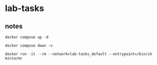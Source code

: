 # lab-tasks



## notes

```
docker compose up -d
```

```
docker compose down -v
```

```
docker run -it --rm --network=lab-tasks_default --entrypoint=/bin/sh minio/mc
```
